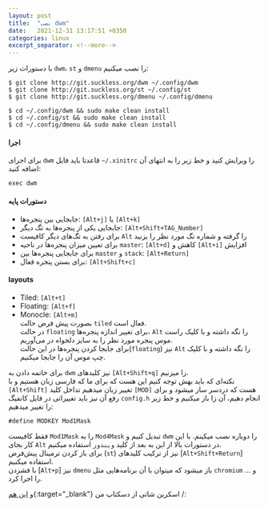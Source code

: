 ```yaml
---
layout: post
title:  "نصب dwm"
date:   2021-12-31 13:17:51 +0350
categories: linux
excerpt_separator: <!--more-->
---
```

با دستورات زیر `dwm`، `st` و `dmenu` را نصب میکنیم:
```console
$ git clone http://git.suckless.org/dwm ~/.config/dwm
$ git clone http://git.suckless.org/st ~/.config/st
$ git clone http://git.suckless.org/dmenu ~/.config/dmenu
```   
```console
$ cd ~/.config/dwm && sudo make clean install
$ cd ~/.config/st && sudo make clean install
$ cd ~/.config/dmenu && sudo make clean install
```   
<!--more-->
#### اجرا
برای اجرای `dwm` قاعدتا باید فایل `~/.xinitrc` را ویرایش کنید و خط زیر را به انتهای آن اضافه کنید:
```console
exec dwm
```   
#### دستورات پایه
- جابجایی بین پنجره‌ها: `[Alt+j]` یا `[Alt+k]`
- جابجایی یکی از پنجره‌ها به تگ دیگر: `[Alt+Shift+TAG_Number]`
- برای رفتن به تگ‌های دیگر کافیست `Alt` را گرفته و شماره تگ مورد نظر را بزنید
- برای تعیین میزان پنجره‌ها در ناحیه `master`: `[Alt+d]` کاهش و `[Alt+i]` افزایش
- برای جابجایی پنجره‌ها بین `master` و `stack`: `[Alt+Return]`
- برای بستن پنجره فعال: `[Alt+Shift+c]`   

#### layouts
- Tiled: `[Alt+t]`
- Floating: `[Alt+f]`
- Monocle: `[Alt+m]`   
بصورت پیش فرض حالت `tiled` فعال است.  
در حالت `floating` برای تغییر اندازه پنجره‌ها، `Alt` را نگه داشته و با کلیک راست موس پنجره مورد نظر را به سایز دلخواه در می‌آوریم.  
برای جابجا کردن پنجره‌ها در این حالت(`floating`) نیز `Alt` را نگه داشته و با کلیک چپ موس آن را جابجا میکنیم.

برای خاتمه دادن به `dwm` نیز کلیدهای `[Alt+Shift+q]` را میزنیم.   
نکته‌ای که باید بهش توجه کنیم این هست که برای ما که فارسی زبان هستیم و با `[Alt+Shift]` تغییر زبان میدهیم تداخل کلید `[MOD]` هست که دردسر ساز میشود و برای رفع آن نیز باید تغییراتی در فایل کانفیگ `config.h` انجام دهیم، آن زا باز میکنیم و خط زیر را تغییر میدهیم:
```console
#define MODKEY Mod1Mask
```   
فقط کافیست `Mod1Mask` را به `Mod4Mask` تبدیل کنیم و `dwm` را دوباره نصب میکینم. با این کار بجای `Alt` در دستورات بالا از این به بعد از کلید `ویندوز` استفاده میکنیم.  
برای باز کردن ترمینال پیش‌فرض (`st`) نیز از ترکیب کلیدهای [`Alt+Shift+Return`] استفاده میکنیم.  
با فشردن [`Alt+p`] نیز `dmenu` باز میشود که میتوان با آن برنامه‌هایی مثل `chromium` و ... را اجرا کرد.

و [این هم](https://live.staticflickr.com/65535/51790054095_273bd378a0_o.png){:target="_blank"} اسکرین شاتی از دسکتاپ من /:
